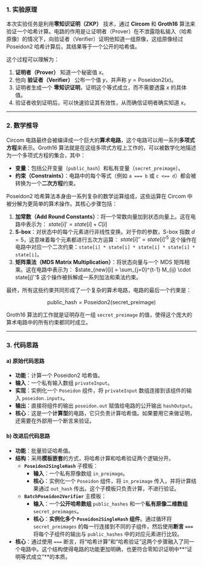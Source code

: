
### **1. 实验原理**

本次实验任务是利用**零知识证明（ZKP）** 技术，通过 **Circom** 和 **Groth16** 算法来验证一个哈希计算。电路的作用是让证明者（Prover）在不泄露隐私输入（哈希原像）的情况下，向验证者（Verifier）证明他知道一组原像，这组原像经过 Poseidon2 哈希计算后，其结果等于一个公开的哈希值。

这个过程可以理解为：

1.  **证明者（Prover）** 知道一个秘密值 $x$。
2.  他向 **验证者（Verifier）** 公布一个值 $y$，并声称 $y = \text{Poseidon2}(x)$。
3.  证明者生成一个 **零知识证明**，证明这个等式成立，而不需要透露 $x$ 的具体值。
4.  验证者收到证明后，可以快速验证其有效性，从而确信证明者确实知道 $x$。

---

### **2. 数学推导**

Circom 电路最终会被编译成一个巨大的**算术电路**，这个电路可以用一系列**多项式方程**来表示。Groth16 算法就是在这组多项式方程上工作的，可以被数学化地描述为一个多项式方程的集合，其中：

* **变量**：包括公开变量（`public_hash`）和私有变量（`secret_preimage`）。
* **约束（Constraints）**：电路中的每个等式（例如 `a === b` 或 `c <== d`）都会被转换为一个**二次方程**约束。

Poseidon2 哈希算法本身由一系列复杂的数学运算组成，这些运算在 Circom 中被分解为更简单的算术操作。其核心步骤包括：

1.  **加常数（Add Round Constants）**：将一个常数向量加到状态向量上。这在电路中表示为：
    $state[i]' = state[i] + C[i]$
2.  **S-box**：对状态中的每个元素进行非线性变换。对于你的参数，S-box 指数 $d=5$，这意味着每个元素都进行五次方运算：
    $state[i]'' = state[i]'^5$
    这个操作在电路中对应一个二次约束：`state[i] * state[i] * state[i] * state[i] * state[i]`。
3.  **矩阵乘法（MDS Matrix Multiplication）**：将状态向量与一个 MDS 矩阵相乘。这在电路中表示为：
    $state_{new}[i] = \sum_{j=0}^{t-1} M_{ij} \cdot state[j]''$
    这个操作被拆解成一系列加法和乘法约束。


最终，所有这些约束共同形成了一个复杂的算术电路，电路的最后一个约束是：

$$\text{public\_hash} = \text{Poseidon2}(\text{secret\_preimage})$$

Groth16 算法的工作就是证明存在一组 `secret_preimage` 的值，使得这个庞大的算术电路中的所有约束都同时成立。

---

### **3. 代码思路**

#### **a) 原始代码思路**

* **功能**：计算一个 Poseidon2 哈希值。
* **输入**：一个私有输入数组 `privateInput`。
* **实现**：实例化一个 `Poseidon` 组件，将 `privateInput` 数组连接到该组件的输入 `poseidon.inputs`。
* **输出**：直接将组件的输出 `poseidon.out` 赋值给电路的公开输出 `hashOutput`。
* **核心**：这是一个**计算型**的电路，它只负责计算哈希值。如果要用它来做证明，还需要在外部用一个断言来验证。

#### **b) 改进后代码思路**

* **功能**：批量验证哈希值。
* **结构**：采用**模板嵌套**的方式，将哈希计算和哈希验证两个逻辑分开。
    * **`Poseidon2SingleHash`** 子模板：
        * **输入**：一个私有原像数组 `in_preimage`。
        * **核心**：实例化一个 `Poseidon` 组件，将 `in_preimage` 传入，并将计算结果通过 `out_hash` 传出。这个子模板只负责计算，不进行验证。
    * **`BatchPoseidon2Verifier`** 主模板：
        * **输入**：一个**公开哈希数组** `public_hashes` 和一个**私有原像二维数组** `secret_preimages`。
        * **核心**：**实例化多个 `Poseidon2SingleHash` 组件**。通过循环将 `secret_preimages` 的每一行连接到不同的子组件，然后使用**断言 `===`** 将每个子组件的输出与 `public_hashes` 中的对应元素进行比较。
* **核心**：通过使用 `===` 断言，将“哈希计算”和“哈希验证”这两个步骤融入了同一个电路中。这个结构使得电路的功能更加明确，也更符合零知识证明中**“证明等式成立”**的本质。

